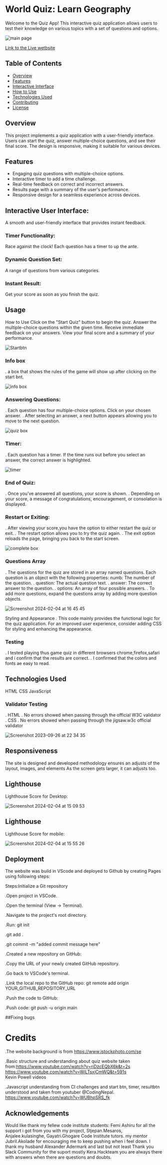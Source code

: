 # World Quiz: Learn Geography

Welcome to the Quiz App! 
This interactive quiz application allows users to test their knowledge on various topics with a set of questions and options.

![main page](docs/page.png)

[Link to the Live wetbsite](https://joannaadermark1.github.io/TheGeographyQuizApp/)

## Table of Contents

- [Overview](#overview)
- [Features](#features)
- [Interactive Interface](#Interactive-Interface)
- [How to Use](#how-to-use)
- [Technologies Used](#technologies-used)
- [Contributing](#contributing)
- [License](#license)

## Overview

This project implements a quiz application with a user-friendly interface. Users can start the quiz, answer multiple-choice questions, and see their final score. The design is responsive, making it suitable for various devices.

## Features

- Engaging quiz questions with multiple-choice options.
- Interactive timer to add a time challenge.
- Real-time feedback on correct and incorrect answers.
- Results page with a summary of the user's performance.
- Responsive design for a seamless experience across devices.


## Interactive User Interface:

 A smooth and user-friendly interface that provides instant feedback.
### Timer Functionality: 
Race against the clock! Each question has a timer to up the ante.
### Dynamic Question Set:
 A range of questions from various categories.
### Instant Result: 
Get your score as soon as you finish the quiz.

 ## Usage 
 How to Use
Click on the "Start Quiz" button to begin the quiz.
Answer the multiple-choice questions within the given time.
Receive immediate feedback on your answers.
View your final score and a summary of your performance.

![Startbtn](docs/startbtn.png)

### Info box
 . a box that shows the rules of the game will show up after clicking on the start bnt.
 
![info box](docs/info.png)

### Answering Questions:

. Each question has four multiple-choice options.
Click on your chosen answer.
. After selecting an answer, a next button appears allowing you to move to the next question.

![quiz box](docs/quizbox.png)

### Timer: 
. Each question has a timer. If the time runs out before you select an answer, the correct answer is highlighted.

![timer](docs/timer.png)

### End of Quiz:
. Once you've answered all questions, your score is shown.
. Depending on your score, a message of congratulations, encouragement, or consolation is displayed.

### Restart or Exiting:
. After viewing your score,you have the option to either restart the quiz or exit.
. The restart option allows you to try the quiz again.
. The exit option reloads the page, bringing you back to the start screen.

![complete box](docs/completebox.png)

### Questions Array
. The questions for the quiz are stored in an array named questions. Each question is an object with the following properties:
numb: The number of the question.
. question: The actual question text.
. answer: The correct answer to the question.
. options: An array of four possible answers.
. To add more questions, expand the questions array by adding more question objects.

![Screenshot 2024-02-04 at 16 45 45](https://github.com/JoannaAdermark1/TheGeographyQuizApp/assets/137285482/48825a26-1ffe-4f42-a591-96894bda5fdc)


Styling and Appearance
. This code mainly provides the functional logic for the quiz application. For an improved user experience, consider adding CSS for styling and enhancing the appearance.

### Testing
. I tested playing thus game quiz in different browsers chrome,firefox,safari and i confirm that the results are correct.
. I confirmed that the colors and fonts ae easy to read.

## Technologies Used
HTML
CSS
JavaScript

### Validator Testing
. HTML
   . No errors showed when passing through the official W3C validator
. CSS 
   . No errors showed when passing through the jigsaw.w3c official validator
   
   ![Screenshot 2023-09-26 at 22 34 35](https://github.com/JoannaAdermark1/TheGeographyQuizApp/assets/137285482/ccaccd93-1763-4acc-9932-ab277c2d5ef3)
   
## Responsiveness
The site is designed and developed methodology ensures an adjusts of the layout, images, and elements As the screen gets larger, it can adjusts too.

## Lighthouse
Lighthouse Score for Desktop:

![Screenshot 2024-02-04 at 15 09 53](https://github.com/JoannaAdermark1/TheGeographyQuizApp/assets/137285482/d029f68c-0a5a-423f-a170-61be81f63ec7)

## Lighthouse
Lighthouse Score for mobile:

![Screenshot 2024-02-04 at 15 55 26](https://github.com/JoannaAdermark1/TheGeographyQuizApp/assets/137285482/69c16ae1-a759-4df5-97bc-2650bb6e46ce)

## Deployment
The website was build in VScode and deployed to Github 
by creating Pages using following steps:

Steps:Initialize a Git repository 

.Open project in VSCode.

.Open the terminal (View -> Terminal).

.Navigate to the project's root directory.

.Run: git init

.git add .

.git commit -m "added commit message here"

.Created a new repository on GitHub:

.Copy the URL of your newly created GitHub repository.

.Go back to VSCode's terminal.

.Link the local repo to the GitHub repo: git remote add origin YOUR_GITHUB_REPOSITORY_URL

.Push the code to GitHub:

.Push code: git push -u origin main

 ##Fixing bugs

# Credits
.The website background is from https://www.istockphoto.com/se

.Basic structure and understanding about quiz website taken from:https://www.youtube.com/watch?v=riDzcEQbX6k&t=2s
https://www.youtube.com/watch?v=WiLTsxjCmWQ&t=591s  
Kevin Powell videos

.Javascript understanding from CI challenges and start btn, timer, resultbtn understood and taken from youtuber @CodingNepal. https://www.youtube.com/watch?v=WUBhpSRS_fk

## Acknowledgements
Would like thank my fellew code institute students: Femi Ashiru for all the support i got from you with my project, Stjepan.Mesaros, Anjalee.kulasinghe, Gayatri.Ghogare Code Institute tutors.
my mentor Jubril.Akolade for encouraging me to keep pushing when i feel down.
I thank my husband Alexander Adermark and last but not least Thank you Slack Community for the suport mostly Kera.Hackteam you are always there with answers when there are questions and doubts.
